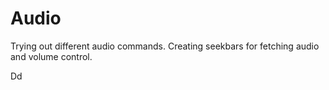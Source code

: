 # Audio
Trying out different audio commands.
Creating seekbars for fetching audio and volume control.

Dd
